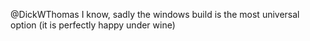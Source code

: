 @DickWThomas I know, sadly the windows build is the most universal option (it is perfectly happy under wine)